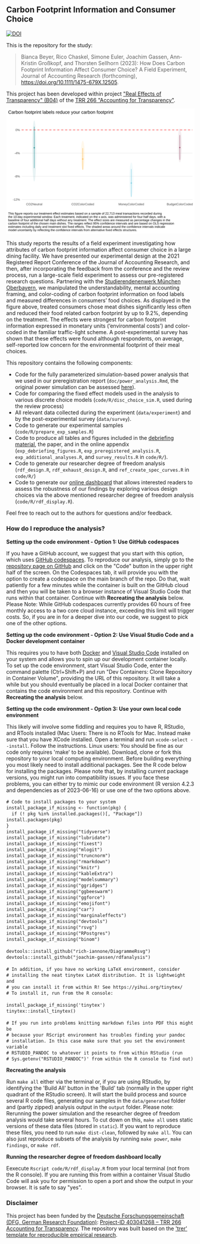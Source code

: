 ## Carbon Footprint Information and Consumer Choice

[![DOI](https://zenodo.org/badge/DOI/10.5281/zenodo.8188497.svg)](https://doi.org/10.5281/zenodo.8188497)

This is the repository for the study:

> Bianca Beyer, Rico Chaskel, Simone Euler, Joachim Gassen, Ann-Kristin Großkopf, and Thorsten Sellhorn (2023): How Does Carbon Footprint Information Affect Consumer Choice? A Field Experiment, Journal of Accounting Research (forthcoming), https://doi.org/10.1111/1475-679X.12505.

This project has been developed within project ["Real Effects of Transparency" (B04)](https://www.accounting-for-transparency.de/projects/real-effects-of-transparency) of the [TRR 266 "Accounting for Transparency"](https://www.accounting-for-transparency.de). 

![Carbon footprint effects of Beyer et al. (forthcoming)](https://raw.githubusercontent.com/trr266/carbonfood/main/static/debriefing_res_exp.svg)

This study reports the results of a field experiment investigating how attributes of carbon footprint information affect consumer choice in a large dining facility. We have presented our experimental design at the 2021 Registered Report Conference of the Journal of Accounting Research, and then, after incorporating the feedback from the conference and the review process, run a large-scale field experiment to assess our pre-registered research questions. Partnering with the [Studierendenenwerk München Oberbayern](https://www.studierendenwerk-muenchen-oberbayern.de/en/), we manipulated the understandability, mental accounting framing, and color-coding of carbon footprint information on food labels and measured differences in consumers’ food choices. As displayed in the figure above, treated consumers chose meat dishes significantly less often and reduced their food related carbon footprint by up to 9.2%, depending on the treatment. The effects were strongest for carbon footprint information expressed in monetary units (‘environmental costs’) and color-coded in the familiar traffic-light scheme. A post-experimental survey has shown that these effects were found although respondents, on average, self-reported low concern for the environmental footprint of their meal choices.

This repository contains the following components:

- Code for the fully parameterized simulation-based power analysis that we used in our preregistration report (`doc/power_analysis.Rmd`, the original power simulation can be assessed  [here](https://trr266.de/carbonfood/power_analysis.html)). 
- Code for comparing the fixed effect models used in the analysis to various discrete choice models (`code/R/disc_choice_sim.R`, used during the review process)
- All relevant data collected during the experiment (`data/experiment`) and by the post-experimental survey (`data/survey`).
- Code to generate our experimental samples (`code/R/prepare_exp_samples.R`)
- Code to produce all tables and figures included in the [debriefing material](https://www.accounting-for-transparency.de/can-carbon-footprint-information-influence-consumer-choice/), the paper, and in the online appendix (`exp_debriefing_figures.R`, `exp_preregistered_analysis.R`,  `exp_additional_analyses.R`, and `survey_results.R` in `code/R/`).
- Code to generate our researcher degree of freedom analysis (`rdf_design.R`, `rdf_exhaust_design.R`, and `ref_create_spec_curves.R` in `code/R/`)
- Code to generate our [online dashboard](https://trr266.de/carbonfood/) that allows interested readers to assess the robustness of our findings by exploring various design choices via the above mentioned researcher degree of freedom analysis (`code/R/rdf_display.R`).

Feel free to reach out to the authors for questions and/or feedback.


### How do I reproduce the analysis?

**Setting up the code environment - Option 1: Use GitHub codespaces** 

If you have a GitHub account, we suggest that you start with this option, which uses [GitHub codespaces](https://github.com/features/codespaces). To reproduce our analysis, simply go to the [repository page on GitHub](https://github.com/trr266/carbonfood) and click on the "Code" button in the upper right half of the screen. On the Codespaces tab, it will provide you with the option to create a codespace on the main branch of the repo. Do that, wait patiently for a few minutes while the container is built on the GitHub cloud and then you will be taken to a browser instance of Visual Studio Code that runs within that container. Continue with **Recreating the analysis** below. Please Note: While GitHub codespaces currently provides 60 hours of free monthly access to a two core cloud instance, exceeding this limit will trigger costs. So, if you are in for a deeper dive into our code, we suggest to pick one of the other options.


**Setting up the code environment - Option 2: Use Visual Studio Code and a Docker development container** 

This requires you to have both [Docker](https://www.docker.com) and [Visual Studio Code](https://code.visualstudio.com) installed on your system and allows you to spin up our development container locally. To set up the code environment, start Visual Studio Code, enter the command palette (Ctrl+Shift+P) and run "Dev Containers: Clone Repository in Container Volume", providing the URL of this repository. It will take a while but you should eventually be placed in a local Docker container that contains the code environment and this repository. Continue with **Recreating the analysis** below.


**Setting up the code environment - Option 3: Use your own local code environment** 

This likely will involve some fiddling and requires you to have R, RStudio, and RTools installed (Mac Users: There is no RTools for Mac. Instead make sure that you have XCode installed. Open a terminal and run `xcode-select --install`. Follow the instructions. Linux users: You should be fine as our code only requires 'make' to be available). Download, clone or fork this repository to your local computing environment. Before building everything you most likely need to install additional packages. See the R code below for installing the packages. Please note that, by installing current package versions, you might run into compatibility issues. If you face these problems, you can either try to mimic our code environment (R version 4.2.3 and dependencies as of 2023-06-16) or use one of the two options above.

```
# Code to install packages to your system
install_package_if_missing <- function(pkg) {
  if (! pkg %in% installed.packages()[, "Package"]) install.packages(pkg)
}
install_package_if_missing("tidyverse")
install_package_if_missing("lubridate")
install_package_if_missing("fixest")
install_package_if_missing("mlogit")
install_package_if_missing("truncnorm")
install_package_if_missing("rmarkdown")
install_package_if_missing("knitr")
install_package_if_missing("kableExtra")
install_package_if_missing("modelsummary")
install_package_if_missing("ggridges")
install_package_if_missing("ggbeeswarm")
install_package_if_missing("ggforce")
install_package_if_missing("emojifont")
install_package_if_missing("car")
install_package_if_missing("marginaleffects")
install_package_if_missing("devtools")
install_package_if_missing("rsvg")
install_package_if_missing("RPostgres")
install_package_if_missing("binom")

devtools::install_github("rich-iannone/DiagrammeRsvg")
devtools::install_github("joachim-gassen/rdfanalysis")

# In addition, if you have no working LaTeX environment, consider
# installing the neat tinytex LateX distribution. It is lightweight and
# you can install it from within R! See https://yihui.org/tinytex/
# To install it, run from the R console:

install_package_if_missing('tinytex')
tinytex::install_tinytex()

# If you run into problems knitting markdown files into PDF this might be 
# because your RScript environment has troubles finding your pandoc 
# installation. In this case make sure that you set the environment variable
# RSTUDIO_PANDOC to whatever it points to from within RStudio (run
# Sys.getenv("RSTUDIO_PANDOC")' from within the R console to find out)
```

**Recreating the analysis**

Run `make all` either via the terminal or, if you are using RStudio, by identifying the 'Build All' button in the 'Build' tab (normally in the upper right quadrant of the RStudio screen). It will start the build process and source several R code files, generating our samples in the `data/generated` folder and (partly zipped) analysis output in the `output` folder. Please note: Rerunning the power simulation and the researcher degree of freedom analysis would take several hours. To cut down on this, `make all` uses static versions of these data files (stored in `static`). If you want to reproduce these files, you need to run `make dist-clean`, followed by `make all`. You can also just reproduce subsets of the analysis by running `make power`, `make findings`, or `make rdf`.


**Running the researcher degree of freedom dashboard locally**

Eexecute `Rscript code/R/rdf_display.R` from your local terminal (not from the R console). If you are running this from within a container Visual Studio Code will ask you for permission to open a port and show the output in your browser. It is safe to say "yes".


### Disclaimer

This project has been funded by the [Deutsche Forschungsgemeinschaft (DFG, German Research Foundation)](https://www.dfg.de/): [Project-ID 403041268 – TRR 266 Accounting for Transparency](https://www.accounting-for-transparency.de/).
The repository was built based on the ['trer' template for reproducible empirical research](https://github.com/trr266/trer).
